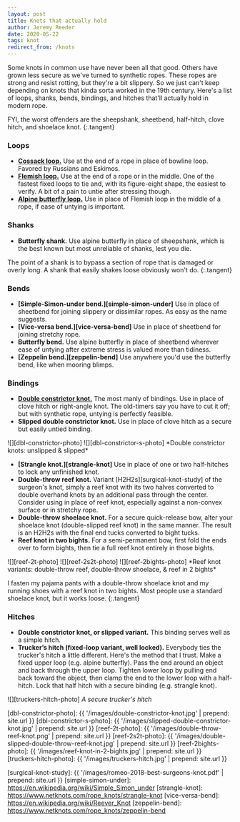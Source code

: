 ```yaml
---
layout: post
title: Knots that actually hold
author: Jeremy Reeder
date: 2020-05-22
tags: knot
redirect_from: /knots
---
```


Some knots in common use have never been all that good. Others have grown less
secure as we've turned to synthetic ropes. These ropes are strong and resist
rotting, but they're a bit slippery. So we just can't keep depending on knots
that kinda sorta worked in the 19th century. Here's a list of loops, shanks,
bends, bindings, and hitches that'll actually hold in modern rope.

FYI, the worst offenders are the sheepshank, sheetbend, half-hitch, clove
hitch, and shoelace knot.
{:.tangent}


### Loops
- **[Cossack loop.][cossack-loop]** Use at the end of a rope in place of
  bowline loop. Favored by Russians and Eskimos.
- **[Flemish loop.][flemish-loop]** Use at the end of a rope or in the middle.
  One of the fastest fixed loops to tie and, with its figure-eight shape, the
  easiest to verify. A bit of a pain to untie after stressing though.
- **[Alpine butterfly loop.][butterfly-loop]** Use in place of Flemish loop in
  the middle of a rope, if ease of untying is important.


### Shanks
- **Butterfly shank.** Use alpine butterfly in place of sheepshank, which is
  the best known but most unreliable of shanks, lest you die.

The point of a shank is to bypass a section of rope that is damaged or overly
long. A shank that easily shakes loose obviously won't do.
{:.tangent}


### Bends
- **[Simple-Simon-under bend.][simple-simon-under]** Use in place of sheetbend
  for joining slippery or dissimilar ropes. As easy as the name suggests.
- **[Vice-versa bend.][vice-versa-bend]** Use in place of sheetbend for
  joining stretchy rope.
- **Butterfly bend.** Use alpine butterfly in place of sheetbend wherever ease
  of untying after extreme stress is valued more than tidiness.
- **[Zeppelin bend.][zeppelin-bend]** Use anywhere you'd use the butterfly
  bend, like when mooring blimps.


### Bindings
- **[Double constrictor knot.][double-constrictor]** The most manly of
  bindings. Use in place of clove hitch or right-angle knot. The old-timers say
  you have to cut it off; but with synthetic rope, untying is perfectly
  feasible.
- **Slipped double constrictor knot.** Use in place of clove hitch as a secure
  but easily untied binding.

<div class="gallery" markdown="1">
![][dbl-constrictor-photo]
![][dbl-constrictor-s-photo]
*Double constrictor knots: unslipped & slipped*
</div>

- **[Strangle knot.][strangle-knot]** Use in place of one or two half-hitches to lock any
  unfinished knot.
- **Double-throw reef knot.** Variant [H2H2s][surgical-knot-study] of the
  surgeon's knot, simply a reef knot with its two halves converted to double
  overhand knots by an additional pass through the center. Consider using in
  place of reef knot, especially against a non-convex surface or in stretchy
  rope.
- **Double-throw shoelace knot.** For a secure quick-release bow, alter your
  shoelace knot (double-slipped reef knot) in the same manner. The result is an
  H2H2s with the final end tucks converted to bight tucks.
- **Reef knot in two bights.** For a semi-permanent bow, first fold the ends
  over to form bights, then tie a full reef knot entirely in those bights.

<div class="gallery" markdown="1">
![][reef-2t-photo]
![][reef-2s2t-photo]
![][reef-2bights-photo]
*Reef knot variants: double-throw reef, double-throw shoelace, & reef in 2 bights*
</div>

I fasten my pajama pants with a double-throw shoelace knot and my running shoes
with a reef knot in two bights. Most people use a standard shoelace knot, but
it works loose.
{:.tangent}


### Hitches
- **Double constrictor knot, or slipped variant.** This binding serves well as
  a simple hitch.
- **Trucker’s hitch (fixed-loop variant, well locked).**
  Everybody ties the trucker's hitch a little different. Here's the method that
  I trust. Make a fixed upper loop (e.g. alpine butterfly). Pass the end around
  an object and back through the upper loop. Tighten lower loop by pulling end
  back toward the object, then clamp the end to the lower loop with a half-hitch.
  Lock that half hitch with a secure binding (e.g. strangle knot).

![][truckers-hitch-photo]
*A secure trucker's hitch*


[dbl-constrictor-photo]:   {{ '/images/double-constrictor-knot.jpg'               | prepend: site.url }}
[dbl-constrictor-s-photo]: {{ '/images/slipped-double-constrictor-knot.jpg'       | prepend: site.url }}
[reef-2t-photo]:           {{ '/images/double-throw-reef-knot.png'                | prepend: site.url }}
[reef-2s2t-photo]:         {{ '/images/double-slipped-double-throw-reef-knot.jpg' | prepend: site.url }}
[reef-2bights-photo]:      {{ '/images/reef-knot-in-2-bights.jpg'                 | prepend: site.url }}
[truckers-hitch-photo]:    {{ '/images/truckers-hitch.jpg'                        | prepend: site.url }}

[butterfly-bend]:      https://www.netknots.com/rope_knots/alpine-butterfly-bend
[butterfly-loop]:      https://www.netknots.com/rope_knots/butterfly-knot
[double-constrictor]:  https://www.101knots.com/double-constrictor-knot.html
[cossack-loop]:        https://en.wikipedia.org/wiki/Cossack_knot
[flemish-loop]:        https://www.netknots.com/rope_knots/figure-eight
[surgical-knot-study]: {{ '/images/romeo-2018-best-surgeons-knot.pdf' | prepend: site.url }}
[simple-simon-under]:  https://en.wikipedia.org/wiki/Simple_Simon_under
[strangle-knot]:       https://www.netknots.com/rope_knots/strangle-knot
[vice-versa-bend]:     https://en.wikipedia.org/wiki/Reever_Knot
[zeppelin-bend]:       https://www.netknots.com/rope_knots/zeppelin-bend
